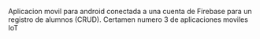 Aplicacion movil para android conectada a una cuenta de Firebase para un registro de alumnos (CRUD).
Certamen numero 3 de aplicaciones moviles IoT
